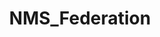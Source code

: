 ---
title: NMS_Federation
crosslinks:
- NoMansSkyTheGame
- GalacticTravellers
- NMSNewAquarius
- me_irl
- nomanshigh
- NMS_Zoology
- NoMansSkyMods
- NMSPortals
---